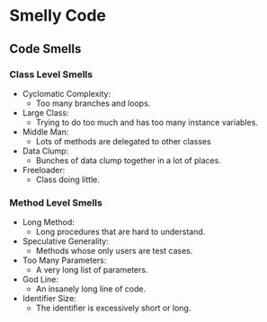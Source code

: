 # Smelly Code

## Code Smells

### Class Level Smells
- Cyclomatic Complexity:
  - Too many branches and loops.
- Large Class:
  - Trying to do too much and has too many instance variables.
- Middle Man:
  - Lots of methods are delegated to other classes
- Data Clump:
  - Bunches of data clump together in a lot of places.
- Freeloader:
  - Class doing little.

### Method Level Smells
- Long Method:
  - Long procedures that are hard to understand.
- Speculative Generality:
  - Methods whose only users are test cases.
- Too Many Parameters:
  - A very long list of parameters.
- God Line:
  - An insanely long line of code.
- Identifier Size:
  - The identifier is excessively short or long.